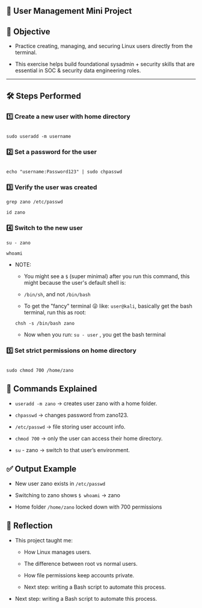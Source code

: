## 👤 User Management Mini Project 

## 📌 Objective  

- Practice creating, managing, and securing Linux users directly from the terminal.  

- This exercise helps build foundational sysadmin + security skills that are essential in SOC & security data engineering roles.  

---

## 🛠️ Steps Performed

### 1️⃣ Create a new user with home directory

```

sudo useradd -m username

```

### 2️⃣ Set a password for the user

```

echo "username:Password123" | sudo chpasswd

```

### 3️⃣ Verify the user was created

```
grep zano /etc/passwd

id zano

```

### 4️⃣ Switch to the new user

```
su - zano

whoami

```
- NOTE: 
    - You might see a ``` $ ``` (super minimal) after you run this command, this might because the user's default shell is:

    -  ``` /bin/sh ```, and not ```/bin/bash ```

    - To get the "fancy" terminal 😜 like: ```user@kali```, basically get the bash terminal, run this as root:

    ``` chsh -s /bin/bash zano ```

    - Now when you run: ``` su - user ``` , you get the bash terminal


### 5️⃣ Set strict permissions on home directory

```

sudo chmod 700 /home/zano

```


## 📂 Commands Explained

- ``` useradd -m zano ``` → creates user zano with a home folder.

- ``` chpasswd ``` → changes password from zano123.

- ``` /etc/passwd ``` → file storing user account info.

- ``` chmod 700 ``` → only the user can access their home directory.

- ``` su ``` - zano → switch to that user’s environment.


## ✅ Output Example

- New user zano exists in ``` /etc/passwd ```

- Switching to zano shows ``` $ whoami ``` → zano

- Home folder ``` /home/zano ``` locked down with 700 permissions


## 🚀 Reflection

- This project taught me:

    - How Linux manages users.

    - The difference between root vs normal users.

    - How file permissions keep accounts private.

    - Next step: writing a Bash script to automate this process.

- Next step: writing a Bash script to automate this process.